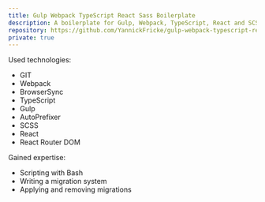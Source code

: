 ```yaml
---
title: Gulp Webpack TypeScript React Sass Boilerplate
description: A boilerplate for Gulp, Webpack, TypeScript, React and SCSS
repository: https://github.com/YannickFricke/gulp-webpack-typescript-react-sass-boilerplate
private: true
---
```


Used technologies:

- GIT
- Webpack
- BrowserSync
- TypeScript
- Gulp
- AutoPrefixer
- SCSS
- React
- React Router DOM

Gained expertise:

- Scripting with Bash
- Writing a migration system
- Applying and removing migrations

